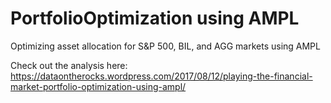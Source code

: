 # PortfolioOptimization using AMPL
Optimizing asset allocation for S&amp;P 500, BIL, and AGG markets using AMPL

Check out the analysis here: https://dataontherocks.wordpress.com/2017/08/12/playing-the-financial-market-portfolio-optimization-using-ampl/
